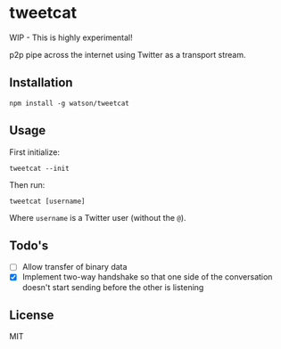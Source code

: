 # tweetcat

WIP - This is highly experimental!

p2p pipe across the internet using Twitter as a transport stream.

## Installation

```
npm install -g watson/tweetcat
```

## Usage

First initialize:

```
tweetcat --init
```

Then run:

```
tweetcat [username]
```

Where `username` is a Twitter user (without the `@`).

## Todo's

- [ ] Allow transfer of binary data
- [x] Implement two-way handshake so that one side of the conversation
  doesn't start sending before the other is listening

## License

MIT
